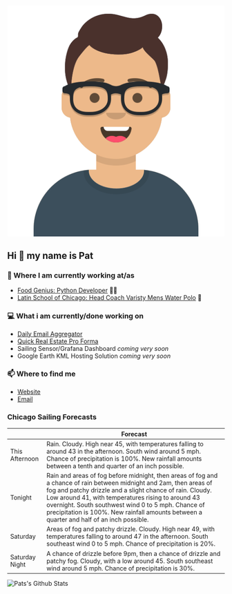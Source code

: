 [![Social banner for p-j-falconer](https://raw.githubusercontent.com/P-J-FALCONER/P-J-FALCONER/master/assets/avataaars.svg)](https://patfalconer.com/)
## Hi :wave: my name is Pat

### 💼 Where I am currently working at/as
- [Food Genius: Python Developer](https://getfoodgenius.com/) 🍔🐍
- [Latin School of Chicago: Head Coach Varisty Mens Water Polo](https://www.latinschool.org/) 🤽


### 💻 What i am currently/done working on
 - [Daily Email Aggregator](https://github.com/P-J-FALCONER/dott_daily_mail)
 - [Quick Real Estate Pro Forma](https://github.com/P-J-FALCONER/henry)
 - Sailing Sensor/Grafana Dashboard *coming very soon*
 - Google Earth KML Hosting Solution *coming very soon*

### 📫 Where to find me
 - [Website](https://patfalconer.com/)
 - [Email](mailto:patrick.j.falconer@gmail.com)


### Chicago Sailing Forecasts
|   | Forecast  |
|---|---|
| This Afternoon | Rain. Cloudy. High near 45, with temperatures falling to around 43 in the afternoon. South wind around 5 mph. Chance of precipitation is 100%. New rainfall amounts between a tenth and quarter of an inch possible. |
| Tonight | Rain and areas of fog before midnight, then areas of fog and a chance of rain between midnight and 2am, then areas of fog and patchy drizzle and a slight chance of rain. Cloudy. Low around 41, with temperatures rising to around 43 overnight. South southwest wind 0 to 5 mph. Chance of precipitation is 100%. New rainfall amounts between a quarter and half of an inch possible. |
| Saturday | Areas of fog and patchy drizzle. Cloudy. High near 49, with temperatures falling to around 47 in the afternoon. South southeast wind 0 to 5 mph. Chance of precipitation is 20%. |
| Saturday Night | A chance of drizzle before 9pm, then a chance of drizzle and patchy fog. Cloudy, with a low around 45. South southeast wind around 5 mph. Chance of precipitation is 30%. |

![Pats's Github Stats](https://github-readme-stats.vercel.app/api?username=p-j-falconer&show_icons=true&theme=radical)
